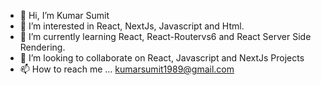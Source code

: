 - 👋 Hi, I’m Kumar Sumit
- 👀 I’m interested in React, NextJs, Javascript and Html.
- 🌱 I’m currently learning React, React-Routervs6 and React Server Side Rendering. 
- 💞️ I’m looking to collaborate on React, Javascript and NextJs Projects
- 📫 How to reach me ... kumarsumit1989@gmail.com

<!---
kumasumit/kumasumit is a ✨ special ✨ repository because its `README.md` (this file) appears on your GitHub profile.
You can click the Preview link to take a look at your changes.
--->
